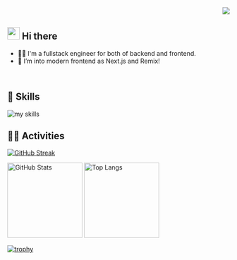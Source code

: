 <div align="right">
  <img src="https://komarev.com/ghpvc/?username=itaru-tok" />
</div>


## <img src="https://media.giphy.com/media/hvRJCLFzcasrR4ia7z/giphy.gif" width="28"> Hi there

- 🧑‍💻 I'm a fullstack engineer for both of backend and frontend.
- 🌱 I’m into modern frontend as Next.js and Remix!
<br>


<!-- 3. 好きな技術スタックに変更 -->
<!-- ライトモート：theme=light, ダークモート：theme=dark -->
<!-- アイコンの選択肢一覧：https://arc.net/l/quote/zizyykfh -->
## 🌱 Skills
<img alt="my skills" src="https://skillicons.dev/icons?theme=dark&perline=6&i=ruby,rails,nest,graphql,javascript,typescript,react,next,remix,docker,aws,azure" />
<br>


<!-- 4. GitHub usernameを変更, 2箇所 -->
<!-- ライトモート：theme=light, ダークモート：theme=vue-dark  -->
## 🏃‍♀️ Activities

[![GitHub Streak](https://streak-stats.demolab.com?user=itaru-tok&theme=dark)](https://git.io/streak-stats)

<p align="left"> 
  <img alt="GitHub Stats" height="170px" src="https://github-readme-stats.vercel.app/api?username=itaru-tok&theme=onedark&show_icons=true" />
  <img alt="Top Langs" height="170px" src="https://github-readme-stats.vercel.app/api/top-langs/?username=itaru-tok&layout=compact&show_icons=true&theme=onedark" />
</p>

[![trophy](https://github-profile-trophy.vercel.app/?username=itaru-tok&theme=onedark&column=9)](https://github.com/ryo-ma/github-profile-trophy)
